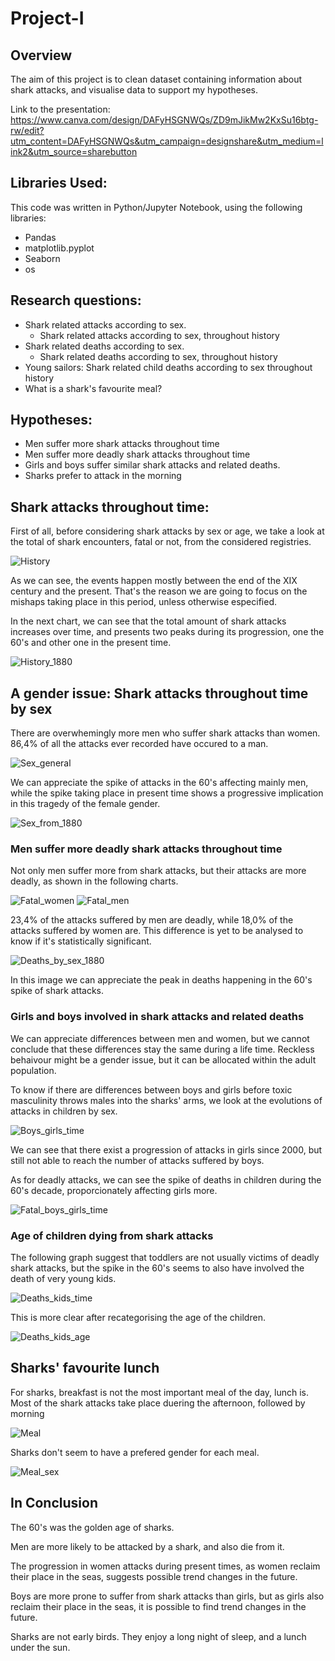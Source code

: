 # Project-I

## Overview

The aim of this project is to clean dataset containing information about shark attacks, and visualise data to support my hypotheses.

Link to the presentation: 
https://www.canva.com/design/DAFyHSGNWQs/ZD9mJikMw2KxSu16btg-rw/edit?utm_content=DAFyHSGNWQs&utm_campaign=designshare&utm_medium=link2&utm_source=sharebutton

## Libraries Used:
This code was written in Python/Jupyter Notebook, using the following libraries:
- Pandas
- matplotlib.pyplot
- Seaborn
- os

## Research questions:
- Shark related attacks according to sex.
    - Shark related attacks according to sex, throughout history
- Shark related deaths according to sex.
    - Shark related deaths according to sex, throughout history
- Young sailors: Shark related child deaths according to sex throughout history
- What is a shark's favourite meal?

## Hypotheses:
- Men suffer more shark attacks throughout time
- Men suffer more deadly shark attacks throughout time
- Girls and boys suffer similar shark attacks and related deaths.
- Sharks prefer to attack in the morning

## Shark attacks throughout time:
First of all, before considering shark attacks by sex or age, we take a look at the total of shark encounters, fatal or not, from the considered registries.

![History](image.png)

As we can see, the events happen mostly between the end of the XIX century and the present.
That's the reason we are going to focus on the mishaps taking place in this period, unless otherwise especified.

In the next chart, we can see that the total amount of shark attacks increases over time, and presents two peaks during its progression, one the 60's and other one in the present time.

![History_1880](image-1.png)

## A gender issue: Shark attacks throughout time by sex
There are overwhemingly more men who suffer shark attacks than women. 86,4% of all the attacks ever recorded have occured to a man.

![Sex_general](image-2.png)

We can appreciate the spike of attacks in the 60's affecting mainly men, while the spike taking place in present time shows a progressive implication in this tragedy of the female gender.

![Sex_from_1880](image-3.png)

### Men suffer more deadly shark attacks throughout time
Not only men suffer more from shark attacks, but their attacks are more deadly, as shown in the following charts.

![Fatal_women](image-4.png)
![Fatal_men](image-5.png)

23,4% of the attacks suffered by men are deadly, while 18,0% of the attacks suffered by women are. This difference is yet to be analysed to know if it's statistically significant.

![Deaths_by_sex_1880](image-6.png)

In this image we can appreciate the peak in deaths happening in the 60's spike of shark attacks.

### Girls and boys involved in shark attacks and related deaths
We can appreciate differences between men and women, but we cannot conclude that these differences stay the same during a life time. Reckless behaivour might be a gender issue, but it can be allocated within the adult population. 

To know if there are differences between boys and girls before toxic masculinity throws males into the sharks' arms, we look at the evolutions of attacks in children by sex.

![Boys_girls_time](image-7.png)

We can see that there exist a progression of attacks in girls since 2000, but still not able to reach the number of attacks suffered by boys.

As for deadly attacks, we can see the spike of deaths in children during the 60's decade, proporcionately affecting girls more.

![Fatal_boys_girls_time](image-9.png)

### Age of children dying from shark attacks
The following graph suggest that toddlers are not usually victims of deadly shark attacks, but the spike in the 60's seems to also have involved the death of very young kids.

![Deaths_kids_time](image-10.png)

This is more clear after recategorising the age of the children.

![Deaths_kids_age](image-11.png)

## Sharks' favourite lunch
For sharks, breakfast is not the most important meal of the day, lunch is. Most of the shark attacks take place duering the afternoon, followed by morning

![Meal](image-12.png)

Sharks don't seem to have a prefered gender for each meal.

![Meal_sex](image-13.png)

## In Conclusion
The 60's was the golden age of sharks.

Men are more likely to be attacked by a shark, and also die from it.

The progression in women attacks during present times, as women reclaim their place in the seas, suggests possible trend changes in the future.

Boys are more prone to suffer from shark attacks than girls, but as girls also reclaim their place in the seas, it is possible to find trend changes in the future.

Sharks are not early birds. They enjoy a long night of sleep, and a lunch under the sun.